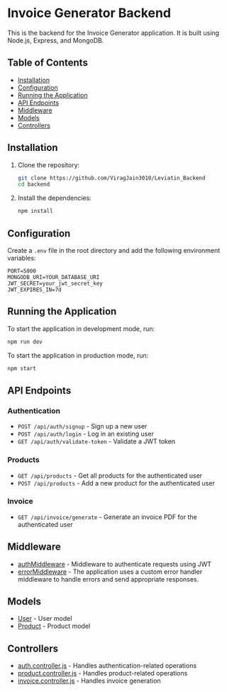 # Invoice Generator Backend

This is the backend for the Invoice Generator application. It is built using Node.js, Express, and MongoDB.

## Table of Contents

- [Installation](#installation)
- [Configuration](#configuration)
- [Running the Application](#running-the-application)
- [API Endpoints](#api-endpoints)
- [Middleware](#middleware)
- [Models](#models)
- [Controllers](#controllers)

## Installation

1. Clone the repository:

    ```sh
    git clone https://github.com/ViragJain3010/Leviatin_Backend
    cd backend
    ```

2. Install the dependencies:

    ```sh
    npm install
    ```

## Configuration

Create a `.env` file in the root directory and add the following environment variables:

```env
PORT=5000
MONGODB_URI=YOUR_DATABASE_URI
JWT_SECRET=your_jwt_secret_key
JWT_EXPIRES_IN=7d
```

## Running the Application

To start the application in development mode, run:

```sh
npm run dev
```

To start the application in production mode, run:
```sh
npm start
```

## API Endpoints

### Authentication

- `POST /api/auth/signup` - Sign up a new user
- `POST /api/auth/login` - Log in an existing user
- `GET /api/auth/validate-token` - Validate a JWT token

### Products

- `GET /api/products` - Get all products for the authenticated user
- `POST /api/products` - Add a new product for the authenticated user

### Invoice

- `GET /api/invoice/generate` - Generate an invoice PDF for the authenticated user

## Middleware

- [authMiddleware](src/middleware/auth.middleware.js) - Middleware to authenticate requests using JWT
- [errorMiddleware](src/middleware/error.middleware.js) - The application uses a custom error handler middleware to handle errors and send appropriate responses.

## Models

- [User](src/models/user.model.js) - User model
- [Product](src/models/product.model.js) - Product model

## Controllers

- [auth.controller.js](src/controllers/auth.controller.js) - Handles authentication-related operations
- [product.controller.js](src/controllers/product.controller.js) - Handles product-related operations
- [invoice.controller.js](src/controllers/invoice.controller.js) - Handles invoice generation
